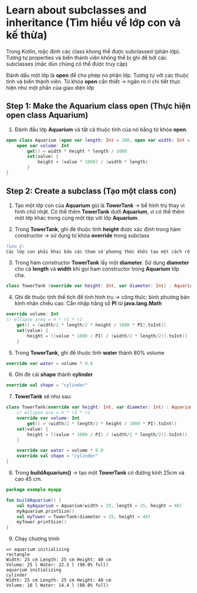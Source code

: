 # Learn about subclasses and inheritance (Tìm hiểu về lớp con và kế thừa)

Trong Kotlin, mặc định các class khong thể được subclassed (phân lớp). Tương tự properties và biến thành viên không thể bị ghi đề bởi các subclasses (mặc dùn chúng có thể được truy cập)

Đánh dấu một lớp là **open** để cho phép nó phân lớp. Tương tự với các thuộc tính và biến thành viên.
Từ khóa **open** cần thiết -> ngăn rò rỉ chi tiết thực hiện như một phần của giao diện lớp

## Step 1: Make the Aquarium class open (Thực hiện open class Aquarium)

1. Đánh đấu lớp **Aquarium** và tất cả thuộc tính của nó bằng từ khóa **open**.

```kotlin
open class Aquarium (open var length: Int = 100, open var width: Int = 20, open var height: Int = 40) {
    open var volume: Int
        get() = width * height * length / 1000
        set(value) {
            height = (value * 1000) / (width * length)
        }
}
```

## Step 2: Create a subclass (Tạo một class con)

1. Tạo một lớp con của **Aquarium** gọi là **TowerTank** -> bể hình trụ thay vì hình chữ nhật. Có thể thêm **TowerTank** dưới **Aquarium**, vì có thể thêm một lớp khác trong cùng một tệp với lớp **Aquarium**.

2. Trong **TowerTank**, ghi đè thuộc tính **height** được xác định trong hàm constructor -> sử dụng từ khóa **override** trong subclass

```diff
!Lưu ý:
Các lớp con phải khai báo các tham số phương thức khởi tạo một cách rõ ràng.
```

3. Trong hàm constructor **TowerTank** lấy một **diameter**. Sử dụng **diameter** cho cả **length** và **width** khi gọi ham constructor trong **Aquarium** lớp cha.

```kotlin
class TowerTank (override var height: Int, var diameter: Int) : Aquarium(height = height, width = diameter, length = diameter)
```

4. Ghi đè thuộc tính thể tích để tính hình trụ -> công thức: bình phương bán kính nhân chiều cao. Cần nhập hằng số **PI** từ **java.lang.Math**

```kotlin
override volume: Int
// ellipse area = π * r1 * r2
    get() = (width/2 * length/2 * height / 1000 * PI).toInt()
    set(value) {
        height = ((value * 1000 / PI) / (width/2 * length/2)).toInt()
    }
```
5. Trong **TowerTank**, ghi đề thuộc tính **water** thành 80% volume

```kotlin
override var water = volume * 0.8
```

6. Ghi đè cái **shape** thành **cylinder**

```kotlin
override val shape = "cylinder"
```
7. **TowerTank** sẽ như sau:

```kotlin
class TowerTank(override var height: Int, var diameter: Int) : Aquarium(height = height, width = diameter, length = diameter) {
    // ellipse are = π * r1 * r2
    override var volume: Int
        get() = (width/2 * length/2 * height / 1000 * PI).toInt()
    set(value) {
        height = ((value * 1000 / PI) / (width/2 * length/2)).toInt()
    }

    override var water = volume * 0.8
    override val shape = "cylinder"
}
```

8. Trong **buildAquarium()** -> tạo một **TowerTank** có đường kính 25cm và cao 45 cm.

```kotlin
package example.myapp

fun buildAquarium() {
    val myAquarium = Aquarium(width = 25, length = 25, height = 40)
    myAquarium.printSize()
    val myTower = TowerTank(diameter = 25, height = 40)
    myTower.printSize()
}
```

9. Chạy chương trình


```
=> aquarium initializing
rectangle
Width: 25 cm Length: 25 cm Height: 40 cm 
Volume: 25 l Water: 22.5 l (90.0% full)
aquarium initializing
cylinder
Width: 25 cm Length: 25 cm Height: 40 cm 
Volume: 18 l Water: 14.4 l (80.0% full)
```